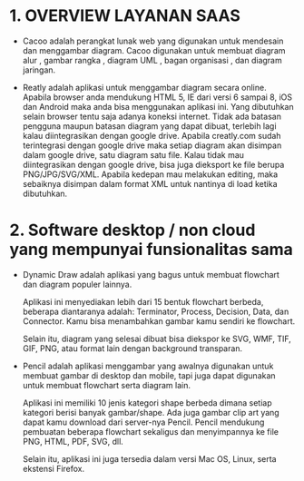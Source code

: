 # 1. OVERVIEW LAYANAN SAAS
- Cacoo
adalah perangkat lunak web yang digunakan untuk mendesain dan menggambar diagram. Cacoo digunakan untuk membuat diagram alur , gambar rangka , diagram UML , bagan organisasi , dan diagram jaringan.

- Reatly 
adalah aplikasi untuk menggambar diagram secara online. Apabila browser anda mendukung HTML 5, IE dari versi 6 sampai 8, iOS dan Android maka anda bisa menggunakan aplikasi ini. Yang dibutuhkan selain browser tentu saja adanya koneksi internet. Tidak ada batasan pengguna maupun batasan diagram yang dapat dibuat, terlebih lagi kalau diintegrasikan dengan google drive. Apabila creatly.com sudah terintegrasi dengan google drive maka setiap diagram akan disimpan dalam google drive, satu diagram satu file. Kalau tidak mau diintegrasikan dengan google drive, bisa juga dieksport ke file berupa PNG/JPG/SVG/XML. Apabila kedepan mau melakukan editing, maka sebaiknya disimpan dalam format XML untuk nantinya di load ketika dibutuhkan.



# 2. Software desktop / non cloud yang mempunyai funsionalitas sama
- Dynamic Draw
    adalah aplikasi yang bagus untuk membuat flowchart dan diagram populer lainnya.

    Aplikasi ini menyediakan lebih dari 15 bentuk flowchart berbeda, beberapa diantaranya adalah: Terminator, Process, Decision, Data, dan Connector. Kamu bisa menambahkan gambar kamu sendiri ke flowchart.


    Selain itu, diagram yang selesai dibuat bisa diekspor ke SVG, WMF, TIF, GIF, PNG, atau format lain dengan background transparan.

- Pencil
    adalah aplikasi menggambar yang awalnya digunakan untuk membuat gambar di desktop dan mobile, tapi juga dapat digunakan untuk membuat flowchart serta diagram lain.

    Aplikasi ini memiliki 10 jenis kategori shape berbeda dimana setiap kategori berisi banyak gambar/shape. Ada juga gambar clip art yang dapat kamu download dari server-nya Pencil. Pencil mendukung pembuatan beberapa flowchart sekaligus dan menyimpannya ke file PNG, HTML, PDF, SVG, dll.

    Selain itu, aplikasi ini juga tersedia dalam versi Mac OS, Linux, serta ekstensi Firefox.